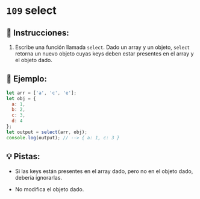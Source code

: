 # `109` select

## 📝 Instrucciones:

1. Escribe una función llamada `select`. Dado un array y un objeto, `select` retorna un nuevo objeto cuyas keys deben estar presentes en el array y el objeto dado.

## 📎 Ejemplo:

```js
let arr = ['a', 'c', 'e'];
let obj = {
  a: 1,
  b: 2,
  c: 3,
  d: 4
};
let output = select(arr, obj);
console.log(output); // --> { a: 1, c: 3 }
```

## 💡 Pistas:

+ Si las keys están presentes en el array dado, pero no en el objeto dado, debería ignorarlas.

+ No modifica el objeto dado.
